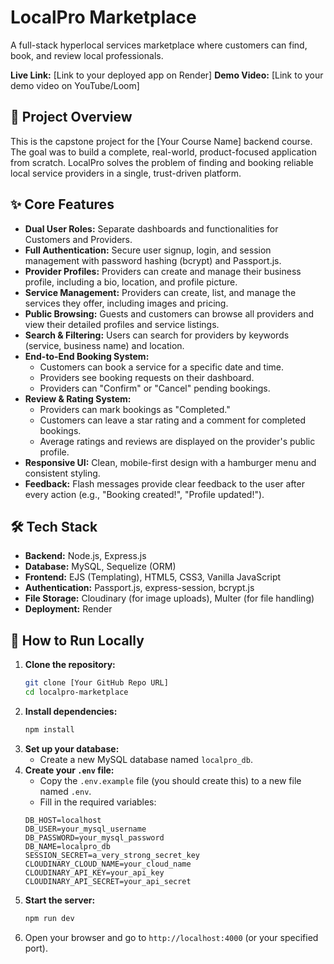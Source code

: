 # LocalPro Marketplace

A full-stack hyperlocal services marketplace where customers can find, book, and review local professionals.

**Live Link:** [Link to your deployed app on Render]
**Demo Video:** [Link to your demo video on YouTube/Loom]

## 🌟 Project Overview

This is the capstone project for the [Your Course Name] backend course. The goal was to build a complete, real-world, product-focused application from scratch. LocalPro solves the problem of finding and booking reliable local service providers in a single, trust-driven platform.

## ✨ Core Features

- **Dual User Roles:** Separate dashboards and functionalities for Customers and Providers.
- **Full Authentication:** Secure user signup, login, and session management with password hashing (bcrypt) and Passport.js.
- **Provider Profiles:** Providers can create and manage their business profile, including a bio, location, and profile picture.
- **Service Management:** Providers can create, list, and manage the services they offer, including images and pricing.
- **Public Browsing:** Guests and customers can browse all providers and view their detailed profiles and service listings.
- **Search & Filtering:** Users can search for providers by keywords (service, business name) and location.
- **End-to-End Booking System:**
    - Customers can book a service for a specific date and time.
    - Providers see booking requests on their dashboard.
    - Providers can "Confirm" or "Cancel" pending bookings.
- **Review & Rating System:**
    - Providers can mark bookings as "Completed."
    - Customers can leave a star rating and a comment for completed bookings.
    - Average ratings and reviews are displayed on the provider's public profile.
- **Responsive UI:** Clean, mobile-first design with a hamburger menu and consistent styling.
- **Feedback:** Flash messages provide clear feedback to the user after every action (e.g., "Booking created!", "Profile updated!").

## 🛠️ Tech Stack

- **Backend:** Node.js, Express.js
- **Database:** MySQL, Sequelize (ORM)
- **Frontend:** EJS (Templating), HTML5, CSS3, Vanilla JavaScript
- **Authentication:** Passport.js, express-session, bcrypt.js
- **File Storage:** Cloudinary (for image uploads), Multer (for file handling)
- **Deployment:** Render

## 🚀 How to Run Locally

1.  **Clone the repository:**
    ```bash
    git clone [Your GitHub Repo URL]
    cd localpro-marketplace
    ```
2.  **Install dependencies:**
    ```bash
    npm install
    ```
3.  **Set up your database:**
    -   Create a new MySQL database named `localpro_db`.
4.  **Create your `.env` file:**
    -   Copy the `.env.example` file (you should create this) to a new file named `.env`.
    -   Fill in the required variables:
    ```
    DB_HOST=localhost
    DB_USER=your_mysql_username
    DB_PASSWORD=your_mysql_password
    DB_NAME=localpro_db
    SESSION_SECRET=a_very_strong_secret_key
    CLOUDINARY_CLOUD_NAME=your_cloud_name
    CLOUDINARY_API_KEY=your_api_key
    CLOUDINARY_API_SECRET=your_api_secret
    ```
5.  **Start the server:**
    ```bash
    npm run dev
    ```
6.  Open your browser and go to `http://localhost:4000` (or your specified port).
